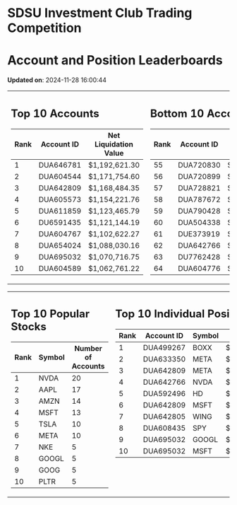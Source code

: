 # SDSU Investment Club Trading Competition 
 # Account and Position Leaderboards

**Updated on**: 2024-11-28 16:00:44

<table><tr><td valign="top">

## Top 10 Accounts
| Rank | Account ID | Net Liquidation Value |
|------|------------|-----------------------|
| 1 | DUA646781 | $1,192,621.30 |
| 2 | DUA604544 | $1,171,754.60 |
| 3 | DUA642809 | $1,168,484.35 |
| 4 | DUA605573 | $1,154,221.76 |
| 5 | DUA611859 | $1,123,465.79 |
| 6 | DU6591435 | $1,121,144.19 |
| 7 | DUA604767 | $1,102,622.27 |
| 8 | DUA654024 | $1,088,030.16 |
| 9 | DUA695032 | $1,070,716.75 |
| 10 | DUA604589 | $1,062,761.22 |

</td><td valign="top">

## Bottom 10 Accounts
| Rank | Account ID | Net Liquidation Value |
|------|------------|-----------------------|
| 55 | DUA720830 | $1,007,984.30 |
| 56 | DUA720899 | $1,007,984.30 |
| 57 | DUA728821 | $1,007,624.83 |
| 58 | DUA787672 | $1,006,785.77 |
| 59 | DUA790428 | $1,006,785.77 |
| 60 | DUA504338 | $1,006,298.81 |
| 61 | DUE373919 | $1,000,597.63 |
| 62 | DUA642766 | $998,259.13 |
| 63 | DU7762428 | $997,396.66 |
| 64 | DUA604776 | $991,981.36 |

</td></tr></table>

<table><tr><td valign="top">

## Top 10 Popular Stocks
| Rank | Symbol | Number of Accounts |
|------|--------|--------------------|
| 1 | NVDA | 20 |
| 2 | AAPL | 17 |
| 3 | AMZN | 14 |
| 4 | MSFT | 13 |
| 5 | TSLA | 10 |
| 6 | META | 10 |
| 7 | NKE | 5 |
| 8 | GOOGL | 5 |
| 9 | GOOG | 5 |
| 10 | PLTR | 5 |

</td><td valign="top">

## Top 10 Individual Positions
| Rank | Account ID | Symbol | Cost | Total Value |
|------|------------|--------|-----------|-------------|
| 1 | DUA499267 | BOXX | $599,207.78 | $599,207.78 |
| 2 | DUA633350 | META | $466,298.04 | $466,298.04 |
| 3 | DUA642809 | META | $420,859.54 | $420,859.54 |
| 4 | DUA642766 | NVDA | $268,647.78 | $268,647.78 |
| 5 | DUA592496 | HD | $218,226.53 | $218,226.53 |
| 6 | DUA642809 | MSFT | $205,157.28 | $205,157.28 |
| 7 | DUA642805 | WING | $198,339.03 | $198,339.03 |
| 8 | DUA608435 | SPY | $171,717.02 | $171,717.02 |
| 9 | DUA695032 | GOOGL | $170,066.26 | $170,066.26 |
| 10 | DUA695032 | MSFT | $150,001.76 | $150,001.76 |

</td></tr></table>
